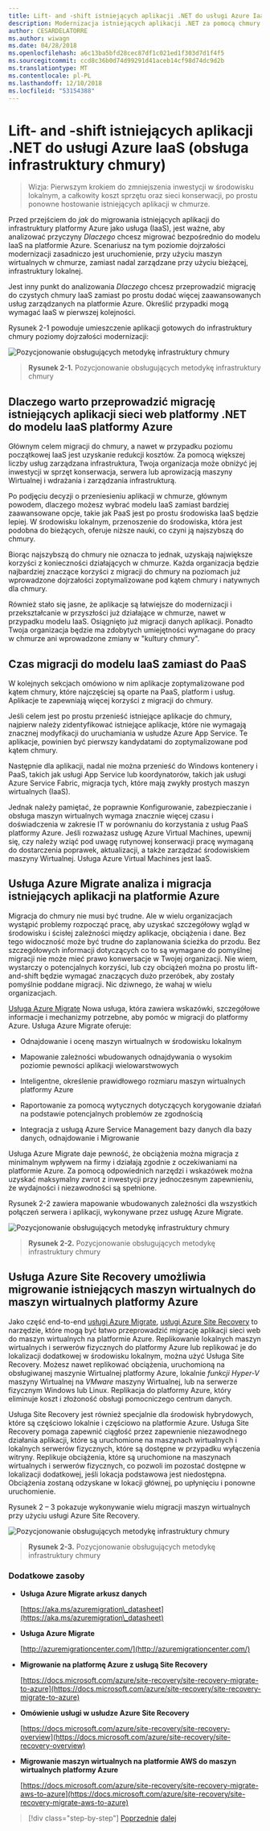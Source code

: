 ```yaml
---
title: Lift- and -shift istniejących aplikacji .NET do usługi Azure IaaS (obsługa infrastruktury chmury)
description: Modernizacja istniejących aplikacji .NET za pomocą chmury platformy Azure i kontenerów Windows.
author: CESARDELATORRE
ms.author: wiwagn
ms.date: 04/28/2018
ms.openlocfilehash: a6c13ba5bfd28cec87df1c021ed1f303d7d1f4f5
ms.sourcegitcommit: ccd8c36b0d74d99291d41aceb14cf98d74dc9d2b
ms.translationtype: MT
ms.contentlocale: pl-PL
ms.lasthandoff: 12/10/2018
ms.locfileid: "53154388"
---
```

# <a name="lift-and-shift-existing-net-apps-to-azure-iaas-cloud-infrastructure-ready"></a>Lift- and -shift istniejących aplikacji .NET do usługi Azure IaaS (obsługa infrastruktury chmury)

> Wizja: Pierwszym krokiem do zmniejszenia inwestycji w środowisku lokalnym, a całkowity koszt sprzętu oraz sieci konserwacji, po prostu ponowne hostowanie istniejących aplikacji w chmurze.

Przed przejściem do *jak* do migrowania istniejących aplikacji do infrastruktury platformy Azure jako usługa (IaaS), jest ważne, aby analizować przyczyny *Dlaczego* chcesz migrować bezpośrednio do modelu IaaS na platformie Azure. Scenariusz na tym poziomie dojrzałości modernizacji zasadniczo jest uruchomienie, przy użyciu maszyn wirtualnych w chmurze, zamiast nadal zarządzane przy użyciu bieżącej, infrastruktury lokalnej.

Jest inny punkt do analizowania *Dlaczego* chcesz przeprowadzić migrację do czystych chmury IaaS zamiast po prostu dodać więcej zaawansowanych usług zarządzanych na platformie Azure. Określić przypadki mogą wymagać IaaS w pierwszej kolejności.

Rysunek 2-1 powoduje umieszczenie aplikacji gotowych do infrastruktury chmury poziomy dojrzałości modernizacji:

![Pozycjonowanie obsługujących metodykę infrastruktury chmury](./media/image2-1.png)

> **Rysunek 2-1.** Pozycjonowanie obsługujących metodykę infrastruktury chmury

## <a name="why-migrate-existing-net-web-applications-to-azure-iaas"></a>Dlaczego warto przeprowadzić migrację istniejących aplikacji sieci web platformy .NET do modelu IaaS platformy Azure

Głównym celem migracji do chmury, a nawet w przypadku poziomu początkowej IaaS jest uzyskanie redukcji kosztów. Za pomocą większej liczby usług zarządzana infrastruktura, Twoja organizacja może obniżyć jej inwestycji w sprzęt konserwacja, serwera lub aprowizacją maszyny Wirtualnej i wdrażania i zarządzania infrastrukturą.

Po podjęciu decyzji o przeniesieniu aplikacji w chmurze, głównym powodem, dlaczego możesz wybrać modelu IaaS zamiast bardziej zaawansowane opcje, takie jak PaaS jest po prostu środowiska IaaS będzie lepiej. W środowisku lokalnym, przenoszenie do środowiska, która jest podobna do bieżących, oferuje niższe nauki, co czyni ją najszybszą do chmury.

Biorąc najszybszą do chmury nie oznacza to jednak, uzyskają największe korzyści z konieczności działających w chmurze. Każda organizacja będzie najbardziej znaczące korzyści z migracji do chmury na poziomach już wprowadzone dojrzałości zoptymalizowane pod kątem chmury i natywnych dla chmury.

Również stało się jasne, że aplikacje są łatwiejsze do modernizacji i przekształcanie w przyszłości już działające w chmurze, nawet w przypadku modelu IaaS. Osiągnięto już migracji danych aplikacji. Ponadto Twoja organizacja będzie ma zdobytych umiejętności wymagane do pracy w chmurze ani wprowadzone zmiany w "kultury chmury".

## <a name="when-to-migrate-to-iaas-instead-of-to-paas"></a>Czas migracji do modelu IaaS zamiast do PaaS

W kolejnych sekcjach omówiono w nim aplikacje zoptymalizowane pod kątem chmury, które najczęściej są oparte na PaaS, platform i usług. Aplikacje te zapewniają więcej korzyści z migracji do chmury. 

Jeśli celem jest po prostu przenieść istniejące aplikacje do chmury, najpierw należy zidentyfikować istniejące aplikacje, które nie wymagają znacznej modyfikacji do uruchamiania w usłudze Azure App Service. Te aplikacje, powinien być pierwszy kandydatami do zoptymalizowane pod kątem chmury. 

Następnie dla aplikacji, nadal nie można przenieść do Windows kontenery i PaaS, takich jak usługi App Service lub koordynatorów, takich jak usługi Azure Service Fabric, migracja tych, które mają zwykły prostych maszyn wirtualnych (IaaS). 

Jednak należy pamiętać, że poprawnie Konfigurowanie, zabezpieczanie i obsługa maszyn wirtualnych wymaga znacznie więcej czasu i doświadczenia w zakresie IT w porównaniu do korzystania z usług PaaS platformy Azure. Jeśli rozważasz usługę Azure Virtual Machines, upewnij się, czy należy wziąć pod uwagę rutynowej konserwacji pracę wymaganą do dostarczenia poprawek, aktualizacji, a także zarządzać środowiskiem maszyny Wirtualnej. Usługa Azure Virtual Machines jest IaaS.

## <a name="use-azure-migrate-to-analyze-and-migrate-your-existing-applications-to-azure"></a>Usługa Azure Migrate analiza i migracja istniejących aplikacji na platformie Azure

Migracja do chmury nie musi być trudne. Ale w wielu organizacjach wystąpić problemy rozpocząć pracę, aby uzyskać szczegółowy wgląd w środowisku i ścisłej zależności między aplikacje, obciążenia i dane. Bez tego widoczność może być trudne do zaplanowania ścieżka do przodu. Bez szczegółowych informacji dotyczących co to są wymagane do pomyślnej migracji nie może mieć prawo konwersacje w Twojej organizacji. Nie wiem, wystarczy o potencjalnych korzyści, lub czy obciążeń można po prostu lift-and-shift będzie wymagać znaczących dużo przeróbek, aby zostały pomyślnie poddane migracji. Nic dziwnego, że wahaj w wielu organizacjach.

[Usługa Azure Migrate](https://aka.ms/azuremigrate) Nowa usługa, która zawiera wskazówki, szczegółowe informacje i mechanizmy potrzebne, aby pomóc w migracji do platformy Azure. Usługa Azure Migrate oferuje:

- Odnajdowanie i ocenę maszyn wirtualnych w środowisku lokalnym

- Mapowanie zależności wbudowanych odnajdywania o wysokim poziomie pewności aplikacji wielowarstwowych

- Inteligentne, określenie prawidłowego rozmiaru maszyn wirtualnych platformy Azure

- Raportowanie za pomocą wytycznych dotyczących korygowanie działań na podstawie potencjalnych problemów ze zgodnością

- Integracja z usługą Azure Service Management bazy danych dla bazy danych, odnajdowanie i Migrowanie

Usługa Azure Migrate daje pewność, że obciążenia można migracja z minimalnym wpływem na firmy i działają zgodnie z oczekiwaniami na platformie Azure. Za pomocą odpowiednich narzędzi i wskazówek można uzyskać maksymalny zwrot z inwestycji przy jednoczesnym zapewnieniu, że wydajności i niezawodności są spełnione.

Rysunek 2-2 zawiera mapowanie wbudowanych zależności dla wszystkich połączeń serwera i aplikacji, wykonywane przez usługę Azure Migrate.

![Pozycjonowanie obsługujących metodykę infrastruktury chmury](./media/image2-2.png)

> **Rysunek 2-2.** Pozycjonowanie obsługujących metodykę infrastruktury chmury

## <a name="use-azure-site-recovery-to-migrate-your-existing-vms-to-azure-vms"></a>Usługa Azure Site Recovery umożliwia migrowanie istniejących maszyn wirtualnych do maszyn wirtualnych platformy Azure

Jako część end-to-end [usługi Azure Migrate](https://aka.ms/azuremigrate), [usługi Azure Site Recovery](https://docs.microsoft.com/azure/site-recovery/site-recovery-overview) to narzędzie, które mogą być łatwo przeprowadzić migrację aplikacji sieci web do maszyn wirtualnych na platformie Azure. Replikowanie lokalnych maszyn wirtualnych i serwerów fizycznych do platformy Azure lub replikować je do lokalizacji dodatkowej w środowisku lokalnym, można użyć Usługa Site Recovery. Możesz nawet replikować obciążenia, uruchomioną na obsługiwanej maszynie Wirtualnej platformy Azure, lokalnie *funkcji Hyper-V* maszyny Wirtualnej na *VMware* maszyny Wirtualnej, lub na serwerze fizycznym Windows lub Linux. Replikacja do platformy Azure, który eliminuje koszt i złożoność obsługi pomocniczego centrum danych.

Usługa Site Recovery jest również specjalnie dla środowisk hybrydowych, które są częściowo lokalnie i częściowo na platformie Azure. Usługa Site Recovery pomaga zapewnić ciągłość przez zapewnienie niezawodnego działania aplikacji, które są uruchomione na maszynach wirtualnych i lokalnych serwerów fizycznych, które są dostępne w przypadku wyłączenia witryny. Replikuje obciążenia, które są uruchomione na maszynach wirtualnych i serwerów fizycznych, co pozwoli im pozostać dostępne w lokalizacji dodatkowej, jeśli lokacja podstawowa jest niedostępna. Obciążenia zostaną odzyskane w lokacji głównej, po upłynięciu i ponowne uruchomienie.

Rysunek 2 – 3 pokazuje wykonywanie wielu migracji maszyn wirtualnych przy użyciu usługi Azure Site Recovery.

![Pozycjonowanie obsługujących metodykę infrastruktury chmury](./media/image2-3.png)

> **Rysunek 2-3.** Pozycjonowanie obsługujących metodykę infrastruktury chmury

### <a name="additional-resources"></a>Dodatkowe zasoby

- **Usługa Azure Migrate arkusz danych**

    [https://aka.ms/azuremigration\_datasheet](https://aka.ms/azuremigration\_datasheet)

- **Usługa Azure Migrate**

    [http://azuremigrationcenter.com/](http://azuremigrationcenter.com/)

- **Migrowanie na platformę Azure z usługą Site Recovery**

    [https://docs.microsoft.com/azure/site-recovery/site-recovery-migrate-to-azure](https://docs.microsoft.com/azure/site-recovery/site-recovery-migrate-to-azure)

- **Omówienie usługi w usłudze Azure Site Recovery**

    [https://docs.microsoft.com/azure/site-recovery/site-recovery-overview](https://docs.microsoft.com/azure/site-recovery/site-recovery-overview)

- **Migrowanie maszyn wirtualnych na platformie AWS do maszyn wirtualnych platformy Azure**

    [https://docs.microsoft.com/azure/site-recovery/site-recovery-migrate-aws-to-azure](https://docs.microsoft.com/azure/site-recovery/site-recovery-migrate-aws-to-azure)

>[!div class="step-by-step"]
>[Poprzednie](index.md)
>[dalej](migrate-your-relational-databases-to-azure.md)